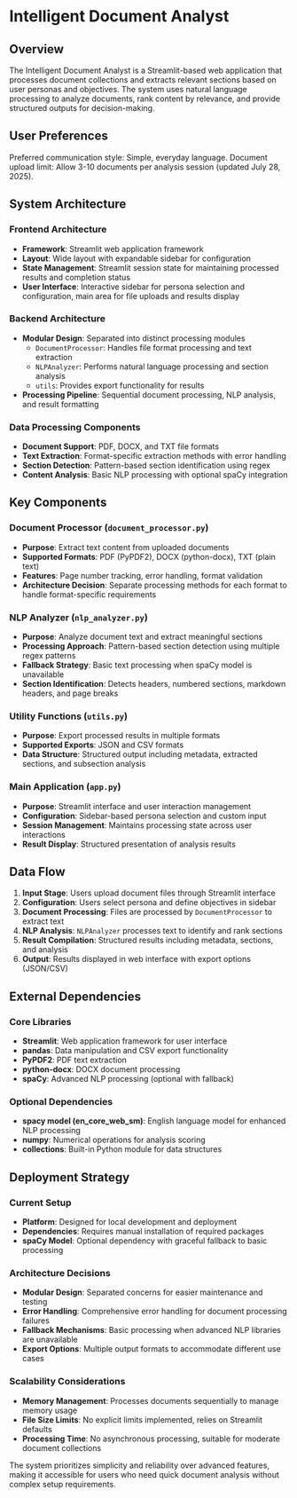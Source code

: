 # Intelligent Document Analyst

## Overview

The Intelligent Document Analyst is a Streamlit-based web application that processes document collections and extracts relevant sections based on user personas and objectives. The system uses natural language processing to analyze documents, rank content by relevance, and provide structured outputs for decision-making.

## User Preferences

Preferred communication style: Simple, everyday language.
Document upload limit: Allow 3-10 documents per analysis session (updated July 28, 2025).

## System Architecture

### Frontend Architecture
- **Framework**: Streamlit web application framework
- **Layout**: Wide layout with expandable sidebar for configuration
- **State Management**: Streamlit session state for maintaining processed results and completion status
- **User Interface**: Interactive sidebar for persona selection and configuration, main area for file uploads and results display

### Backend Architecture
- **Modular Design**: Separated into distinct processing modules
  - `DocumentProcessor`: Handles file format processing and text extraction
  - `NLPAnalyzer`: Performs natural language processing and section analysis
  - `utils`: Provides export functionality for results
- **Processing Pipeline**: Sequential document processing, NLP analysis, and result formatting

### Data Processing Components
- **Document Support**: PDF, DOCX, and TXT file formats
- **Text Extraction**: Format-specific extraction methods with error handling
- **Section Detection**: Pattern-based section identification using regex
- **Content Analysis**: Basic NLP processing with optional spaCy integration

## Key Components

### Document Processor (`document_processor.py`)
- **Purpose**: Extract text content from uploaded documents
- **Supported Formats**: PDF (PyPDF2), DOCX (python-docx), TXT (plain text)
- **Features**: Page number tracking, error handling, format validation
- **Architecture Decision**: Separate processing methods for each format to handle format-specific requirements

### NLP Analyzer (`nlp_analyzer.py`)
- **Purpose**: Analyze document text and extract meaningful sections
- **Processing Approach**: Pattern-based section detection using multiple regex patterns
- **Fallback Strategy**: Basic text processing when spaCy model is unavailable
- **Section Identification**: Detects headers, numbered sections, markdown headers, and page breaks

### Utility Functions (`utils.py`)
- **Purpose**: Export processed results in multiple formats
- **Supported Exports**: JSON and CSV formats
- **Data Structure**: Structured output including metadata, extracted sections, and subsection analysis

### Main Application (`app.py`)
- **Purpose**: Streamlit interface and user interaction management
- **Configuration**: Sidebar-based persona selection and custom input
- **Session Management**: Maintains processing state across user interactions
- **Result Display**: Structured presentation of analysis results

## Data Flow

1. **Input Stage**: Users upload document files through Streamlit interface
2. **Configuration**: Users select persona and define objectives in sidebar
3. **Document Processing**: Files are processed by `DocumentProcessor` to extract text
4. **NLP Analysis**: `NLPAnalyzer` processes text to identify and rank sections
5. **Result Compilation**: Structured results including metadata, sections, and analysis
6. **Output**: Results displayed in web interface with export options (JSON/CSV)

## External Dependencies

### Core Libraries
- **Streamlit**: Web application framework for user interface
- **pandas**: Data manipulation and CSV export functionality
- **PyPDF2**: PDF text extraction
- **python-docx**: DOCX document processing
- **spaCy**: Advanced NLP processing (optional with fallback)

### Optional Dependencies
- **spacy model (en_core_web_sm)**: English language model for enhanced NLP processing
- **numpy**: Numerical operations for analysis scoring
- **collections**: Built-in Python module for data structures

## Deployment Strategy

### Current Setup
- **Platform**: Designed for local development and deployment
- **Dependencies**: Requires manual installation of required packages
- **spaCy Model**: Optional dependency with graceful fallback to basic processing

### Architecture Decisions
- **Modular Design**: Separated concerns for easier maintenance and testing
- **Error Handling**: Comprehensive error handling for document processing failures
- **Fallback Mechanisms**: Basic processing when advanced NLP libraries are unavailable
- **Export Options**: Multiple output formats to accommodate different use cases

### Scalability Considerations
- **Memory Management**: Processes documents sequentially to manage memory usage
- **File Size Limits**: No explicit limits implemented, relies on Streamlit defaults
- **Processing Time**: No asynchronous processing, suitable for moderate document collections

The system prioritizes simplicity and reliability over advanced features, making it accessible for users who need quick document analysis without complex setup requirements.